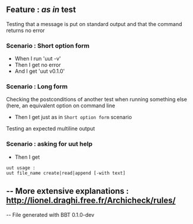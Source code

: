 ## Feature : *as in* test


Testing that a message is put on standard output
and that the command returns no error

### Scenario : Short option form
  - When I run 'uut -v'
  - Then I get no error
  - And I get 'uut v0.1.0'

### Scenario : Long form

Checking the postconditions of another test when running something else
(here, an equivalent option on command line

  - Then I get just as in `Short option form` scenario

Testing an expected multiline output

### Scenario : asking for uut help

- Then I get 

```
uut usage :
uut file_name create|read|append [-with text]
```

-- More extensive explanations : http://lionel.draghi.free.fr/Archicheck/rules/
-- 
-- File generated with BBT 0.1.0-dev
